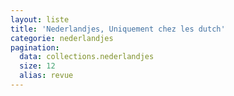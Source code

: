 ```yaml
---
layout: liste
title: 'Nederlandjes, Uniquement chez les dutch'
categorie: nederlandjes
pagination:
  data: collections.nederlandjes
  size: 12
  alias: revue
---
```

<!--
infortunatly, this is not easy to create a double pagination such as 
pagination:
  data: categories
  pagination:
    data: collections[categorie]
see: https://github.com/11ty/eleventy/issues/332
https://benwhite.com.au/blog/nested-pagination/
-->
